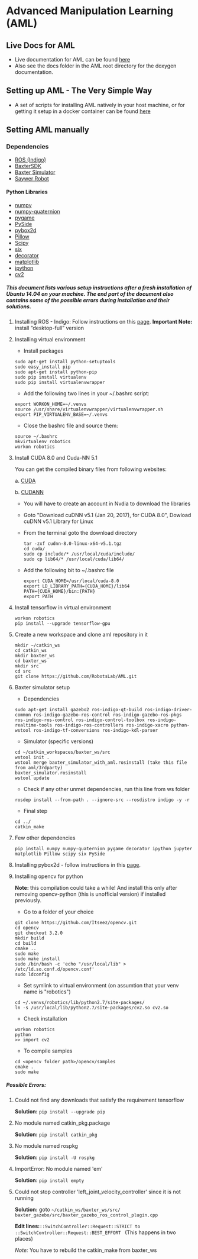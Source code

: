 # Advanced Manipulation Learning (AML) 


## Live Docs for AML

* Live documentation for AML can be found [here](https://docs.google.com/document/d/1_xM5TvY-ARBdU3P3D4MrxzcuUbaHkiwEP5UDHMdy4yM/edit?usp=sharing)
* Also see the docs folder in the AML root directory for the doxygen documentation.

## Setting up AML - The Very Simple Way

* A set of scripts for installing AML natively in your host machine, or for getting it setup in a docker container can be found [here](https://github.com/eaa3/aml_install)


## Setting AML manually

### Dependencies

* [ROS (Indigo)](http://wiki.ros.org/indigo/Installation/Ubuntu)
* [BaxterSDK](http://sdk.rethinkrobotics.com/wiki/Hello_Baxter)
* [Baxter Simulator](http://sdk.rethinkrobotics.com/wiki/Simulator_Installation)
* [Saywer Robot](http://sdk.rethinkrobotics.com/intera/Main_Page)

#### Python Libraries

* [numpy](http://www.numpy.org/)
* [numpy-quaternion](https://pypi.python.org/pypi/numpy-quaternion)
* [pygame](http://www.pygame.org/download.shtml)
* [PySide](https://pypi.python.org/pypi/PySide/1.2.4)
* [pybox2d](https://github.com/pybox2d/pybox2d)
* [Pillow](https://pypi.python.org/pypi/Pillow/4.1.1)
* [Scipy](https://pypi.python.org/pypi/scipy/0.19.0)
* [six](https://pypi.python.org/pypi/six/1.10.0)
* [decorator](https://pypi.python.org/pypi/decorator/4.0.11)
* [matplotlib](https://pypi.python.org/pypi/matplotlib/2.0.1)
* [ipython](https://pypi.python.org/pypi/ipython/6.0.0)
* [cv2](https://github.com/opencv/opencv)

##### This document lists various setup instructions after a fresh installation of Ubuntu 14.04 on your machine. The end part of the document also contains some of the possible errors during installation and their solutions.

1. Installing ROS - Indigo: Follow instructions on this [page](http://wiki.ros.org/indigo/Installation/Ubuntu).
**Important Note:** install  “desktop-full” version

2. Installing virtual environment

	* Install packages 
	```
	sudo apt-get install python-setuptools
	sudo easy_install pip
	sudo apt-get install python-pip
	sudo pip install virtualenv
	sudo pip install virtualenvwrapper
	```

	* Add the following two lines in your ~/.bashrc script:
	```
	export WORKON_HOME=~/.venvs  
	source /usr/share/virtualenvwrapper/virtualenvwrapper.sh  
	export PIP_VIRTUALENV_BASE=~/.venvs
	```
	* Close the bashrc file and source them:
	```
	source ~/.bashrc
	mkvirtualenv robotics
	workon robotics
	```
     
3. Install CUDA 8.0 and Cuda-NN 5.1
    
    You can get the compiled binary files from following websites:
    
    a. [CUDA](https://developer.nvidia.com/cuda-downloads)

    b. [CUDANN](https://developer.nvidia.com/cudnn)

    * You will have to create an account in Nvdia to download the libraries
    * Goto "Download cuDNN v5.1 (Jan 20, 2017), for CUDA 8.0", Dowload cuDNN v5.1 Library for Linux
    * From the terminal goto the download directory
    	
    	```
    	tar -zxf cudnn-8.0-linux-x64-v5.1.tgz
    	cd cuda/
    	sudo cp include/* /usr/local/cuda/include/
    	sudo cp lib64/* /usr/local/cuda/lib64/
    	```

    * Add the following bit to ~/.bashrc file

    	```
    	export CUDA_HOME=/usr/local/cuda-8.0 
		export LD_LIBRARY_PATH={CUDA_HOME}/lib64 
		PATH={CUDA_HOME}/bin:{PATH} 
		export PATH
    	```


4. Install tensorflow in virtual environment 
	```
	workon robotics
	pip install --upgrade tensorflow-gpu
	```


5. Create a new workspace and clone aml repository in it
	```
	mkdir ~/catkin_ws
	cd catkin_ws
	mkdir baxter_ws
	cd baxter_ws
	mkdir src
	cd src
	git clone https://github.com/RobotsLab/AML.git
	```

6. Baxter simulator setup

 	* Dependencies
	```
	sudo apt-get install gazebo2 ros-indigo-qt-build ros-indigo-driver-common ros-indigo-gazebo-ros-control ros-indigo-gazebo-ros-pkgs ros-indigo-ros-control ros-indigo-control-toolbox ros-indigo-realtime-tools ros-indigo-ros-controllers ros-indigo-xacro python-wstool ros-indigo-tf-conversions ros-indigo-kdl-parser
	```

	* Simulator (specific versions)
	```
	cd ~/catkin_workspaces/baxter_ws/src
	wstool init .
	wstool merge baxter_simulator_with_aml.rosinstall (take this file from aml/3rdparty)
	baxter_simulator.rosinstall
	wstool update
	```

   * Check if any other unmet dependencies, run this line from ws folder 
	```
	rosdep install --from-path . --ignore-src --rosdistro indigo -y -r
	```

	* Final step
	```
	cd ../
	catkin_make
	```
       
7. Few other dependencies
           
	```
	pip install numpy numpy-quaternion pygame decorator ipython jupyter matplotlib Pillow scipy six PySide
	```

8. Installing pybox2d - follow instructions in this [page](https://github.com/pybox2d/pybox2d/blob/master/INSTALL.md).

9. Installing opencv for python

	**Note:** this compilation could take a while! And install this only after removing opencv-python (this is unofficial version) if installed previously.
	
	* Go to a folder of your choice
	```
	git clone https://github.com/Itseez/opencv.git
	cd opencv
	git checkout 3.2.0
	mkdir build
	cd build
	cmake ..                             
	sudo make                   
	sudo make install         
	sudo /bin/bash -c 'echo "/usr/local/lib" > /etc/ld.so.conf.d/opencv.conf'  
	sudo ldconfig
	```

	* Set symlink to virtual environment (on assumtion that your venv name is "robotics")
	```
	cd ~/.venvs/robotics/lib/python2.7/site-packages/
	ln -s /usr/local/lib/python2.7/site-packages/cv2.so cv2.so
	```

	* Check installation
	```
	workon robotics
	python
	>> import cv2
	```

	* To compile samples
	```
	cd <opencv folder path>/opencv/samples
	cmake .               
	sudo make 
	```

        
##### Possible Errors:

1. Could not find any downloads that satisfy the requirement tensorflow
   
   **Solution:**  ```pip install --upgrade pip```

2. No module named catkin_pkg.package

   **Solution:** ```pip install catkin_pkg```

3. No module named rospkg

   **Solution:** ```pip install -U rospkg```

4. ImportError: No module named 'em'

   **Solution:** ```pip install empty```

5. Could not stop controller 'left_joint_velocity_controller' since it is not running
  
	  **Solution:** goto ```~/catkin_ws/baxter_ws/src/ baxter_gazebo/src/baxter_gazebo_ros_control_plugin.cpp```

	**Edit lines:**```::SwitchController::Request::STRICT to ::SwitchController::Request::BEST_EFFORT ```
	 (This happens in two places)

	*Note:* You have to rebuild the catkin_make from baxter_ws



